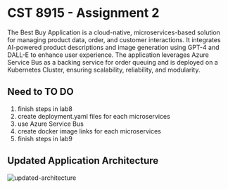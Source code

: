 # CST 8915 - Assignment 2
The Best Buy Application is a cloud-native, microservices-based solution for managing product data, order, and customer interactions. It integrates AI-powered product descriptions and image generation using GPT-4 and DALL-E to enhance user experience. The application leverages Azure Service Bus as a backing service for order queuing and is deployed on a Kubernetes Cluster, ensuring scalability, reliability, and modularity.

## Need to TO DO
1. finish steps in lab8
2. create deployment.yaml files for each microservices
3. use Azure Service Bus
4. create docker image links for each microservices
5. finish steps in lab9

## Updated Application Architecture
![updated-architecture](./img/updated-architecture.png)